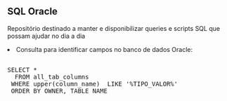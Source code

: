 <h2>SQL Oracle</h2>
<p>Reposit&oacute;rio destinado a manter e disponibilizar queries e scripts SQL que possam ajudar no dia a dia</p>

<li>Consulta para identificar campos no banco de dados Oracle:</li>
</ul>
<div class="highlight highlight-source-shell"><pre> 
SELECT *
  FROM all_tab_columns
 WHERE upper(column_name)  LIKE '%TIPO_VALOR%'
 ORDER BY OWNER, TABLE_NAME
</pre></div>
